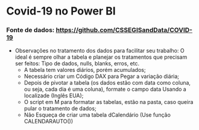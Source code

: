 # Covid-19 no Power BI

### Fonte de dados: https://github.com/CSSEGISandData/COVID-19

* Observações no tratamento dos dados para facilitar seu trabalho:
O ideal é sempre olhar a tabela e planejar os tratamentos que precisam ser feitos: Tipo de dados, nulls, blanks, erros, etc.
    * A tabela tem valores diários, porém acumulados;
    * Necessário criar um Código DAX para Pegar a variação diária;
    * Depois de pivotar a tabela (os dados estão com data como coluna, ou seja, cada dia é uma coluna), formate o campo data Usando a localizade (Inglês EUA);
    * O script em M para formatar as tabelas, estão na pasta, caso queira pular o tratamento de dados;
    * Não Esqueça de criar uma tabela dCalendário (Use função CALENDARAUTO())
   
    
 

